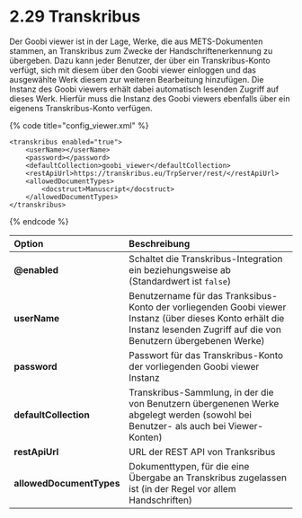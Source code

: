 # 2.29 Transkribus

Der Goobi viewer ist in der Lage, Werke, die aus METS-Dokumenten stammen, an Transkribus zum Zwecke der Handschriftenerkennung zu übergeben. Dazu kann jeder Benutzer, der über ein Transkribus-Konto verfügt, sich mit diesem über den Goobi viewer einloggen und das ausgewählte Werk diesem zur weiteren Bearbeitung hinzufügen. Die Instanz des Goobi viewers erhält dabei automatisch lesenden Zugriff auf dieses Werk. Hierfür muss die Instanz des Goobi viewers ebenfalls über ein eigenens Transkribus-Konto verfügen.

{% code title="config\_viewer.xml" %}
```markup
<transkribus enabled="true">
    <userName></userName>
    <password></password>
    <defaultCollection>goobi_viewer</defaultCollection>
    <restApiUrl>https://transkribus.eu/TrpServer/rest/</restApiUrl>
    <allowedDocumentTypes>
        <docstruct>Manuscript</docstruct>
    </allowedDocumentTypes>
</transkribus>
```
{% endcode %}

| **Option** | Beschreibung |
| :--- | :--- |
| **@enabled** | Schaltet die Transkribus-Integration ein beziehungsweise ab \(Standardwert ist `false`\) |
| **userName** | Benutzername für das Tranksibus-Konto der vorliegenden Goobi viewer Instanz \(über dieses Konto erhält die Instanz lesenden Zugriff auf die von Benutzern übergebenen Werke\) |
| **password** | Passwort für das Transkribus-Konto der vorliegenden Goobi viewer Instanz |
| **defaultCollection** | Transkribus-Sammlung, in der die von Benutzern übergenenen Werke abgelegt werden \(sowohl bei Benutzer- als auch bei Viewer-Konten\) |
| **restApiUrl** | URL der REST API von Tranksribus |
| **allowedDocumentTypes** | Dokumenttypen, für die eine Übergabe an Transkribus zugelassen ist \(in der Regel vor allem Handschriften\) |

